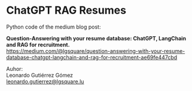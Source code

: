 # ChatGPT RAG Resumes

Python code of the medium blog post: 

**Question-Answering with your resume database: ChatGPT, LangChain and RAG for recruitment.**\
https://medium.com/@lgsquare/question-answering-with-your-resume-database-chatgpt-langchain-and-rag-for-recruitment-ae69fe447cbd

Auhor:\
Leonardo Gutiérrez Gómez\
leonardo.gutierrez@lgsquare.lu

